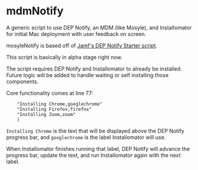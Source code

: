 # mdmNotify
A generic script to use DEP Notify, an MDM (like Mosyle), and Installomator for initial Mac deployment with user feedback on screen.

mosyleNotify is based off of [Jamf's DEP Notify Starter script](https://github.com/jamf/DEPNotify-Starter).

This script is basically in alpha stage right now.

The script requires DEP Notify and Installomator to already be installed. Future logic will be added to handle waiting or self installing those components.

Core functionality comes at line 77:

```POLICY_ARRAY=(
    "Installing Chrome,googlechrome"
    "Installing Firefox,firefox"
    "Installing Zoom,zoom"
    )
```

`Installing Chrome` is the text that will be displayed above the DEP Notify progress bar, and `googlechrome` is the label Installomator will use.

When Installomator finishes running that label, DEP Notify will advance the progress bar, update the text, and run Installomator again with the next label.
